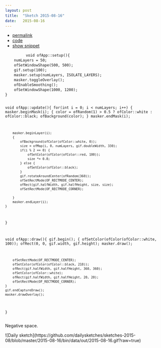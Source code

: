 ```yaml
---
layout: post
title:  "Sketch 2015-08-16"
date:   2015-08-16
---
```

<div class="code">
    <ul>
		<li><a href="{% post_url 2015-08-16-sketch %}">permalink</a></li>
		<li><a href="https://github.com/dailysketches/sketches-2015-08/tree/master/2015-08-16">code</a></li>
		<li><a href="#" class="snippet-button">show snippet</a></li>
	</ul>
    <pre class="snippet">
        <code class="cpp">void ofApp::setup(){
    numLayers = 50;
    ofSetWindowShape(500, 500);
    gif.setup(100);
    masker.setup(numLayers, ISOLATE_LAYERS);
    masker.toggleOverlay();
    ofEnableSmoothing();
    ofSetWindowShape(1000, 1200);
}

void ofApp::update(){
    for(int i = 0; i &lt; numLayers; i++) {
        masker.beginMask(i);
        {
            color = ofRandom(1) &gt; 0.5 ? ofColor::white : ofColor::black;
            ofBackground(color);
        }
        masker.endMask(i);
        
        masker.beginLayer(i);
        {
            ofBackground(ofColor(ofColor::white, 0));
            size = ofMap(i, 0, numLayers, gif.doubleWidth, 330);
            if(i % 2 == 0) {
                ofSetColor(ofColor(ofColor::red, 100));
                size *= 0.8;
            } else {
                ofSetColor(ofColor::black);
            }
            gif.rotateAroundCenter(ofRandom(360));
            ofSetRectMode(OF_RECTMODE_CENTER);
            ofRect(gif.halfWidth, gif.halfHeight, size, size);
            ofSetRectMode(OF_RECTMODE_CORNER);
            
        }
        masker.endLayer(i);
    }
}

void ofApp::draw(){
    gif.begin();
    {
        ofSetColor(ofColor(ofColor::white, 100));
        ofRect(0, 0, gif.width, gif.height);
        masker.draw();

        ofSetRectMode(OF_RECTMODE_CENTER);
        ofSetColor(ofColor(ofColor::black, 210));
        ofRect(gif.halfWidth, gif.halfHeight, 360, 360);
        ofSetColor(ofColor::white);
        ofRect(gif.halfWidth, gif.halfHeight, 20, 20);
        ofSetRectMode(OF_RECTMODE_CORNER);
    }
    gif.endCaptureDraw();
    masker.drawOverlay();
}</code>
    </pre>
</div>
<p class="description">Negative space.</p>
![Daily sketch](https://github.com/dailysketches/sketches-2015-08/blob/master/2015-08-16/bin/data/out/2015-08-16.gif?raw=true)
